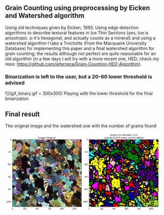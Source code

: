 ﻿## Grain Counting using preprocessing by Eicken and Watershed algorithm

Using old techniques given by Eicken, 1993. Using edge detection algorithms to describe textural features in Ice Thin Sections (yes, Ice is anisotropic :o it's hexagonal, and actually counts as a mineral) and using a watershed algorithm I take a Troctolite (from the Macquaire University Database) for implementing this paper and a final watershed algorithm for grain counting; the results although not perfect are quite reasonable for an old algorithm (in a few days I will try with a more recent one, HED; check my repo: https://github.com/ieferreira/Grain-Counting-HED-Algorithm).

### Binarization is left to the user, but a 20-60 lower threshold is advised


![](gif_binary.gif = 300x300)
Playing with the lower threshold for the final binarization

## Final result

The original image and the watershed one with the number of grains found

![](final.jpg)


